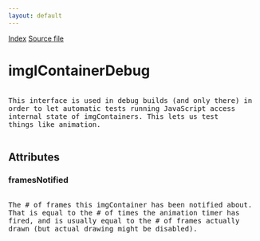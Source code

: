```yaml
---
layout: default
---
```

<div id='links'><a href="../index.html">Index</a>
<a href="http://dxr.mozilla.org/mozilla-central/source/image/public/imgIContainerDebug.idl">Source file</a>
</div>

# imgIContainerDebug #
<pre>  
This interface is used in debug builds (and only there) in  
order to let automatic tests running JavaScript access  
internal state of imgContainers. This lets us test  
things like animation.  
  
</pre>
## Attributes ##

### framesNotified ###
<pre>  
The # of frames this imgContainer has been notified about.  
That is equal to the # of times the animation timer has  
fired, and is usually equal to the # of frames actually  
drawn (but actual drawing might be disabled).  
  
</pre>